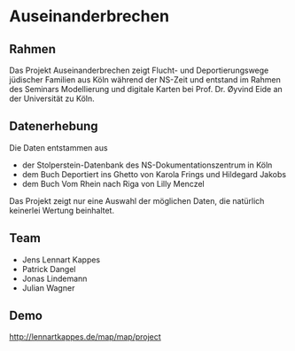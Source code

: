 # Auseinanderbrechen

## Rahmen
Das Projekt Auseinanderbrechen zeigt Flucht- und Deportierungswege jüdischer Familien aus Köln während der NS-Zeit und entstand im Rahmen des Seminars Modellierung und digitale Karten bei Prof. Dr. Øyvind Eide an der Universität zu Köln.

## Datenerhebung
Die Daten entstammen aus

* der Stolperstein-Datenbank des NS-Dokumentationszentrum in Köln
* dem Buch Deportiert ins Ghetto von Karola Frings und Hildegard Jakobs 
* dem Buch Vom Rhein nach Riga von Lilly Menczel

Das Projekt zeigt nur eine Auswahl der möglichen Daten, die natürlich keinerlei Wertung beinhaltet.

## Team
* Jens Lennart Kappes
* Patrick Dangel
* Jonas Lindemann
* Julian Wagner

## Demo

http://lennartkappes.de/map/map/project
